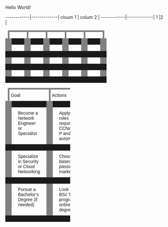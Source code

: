 Hello World!

------------|-------------|
cloum 1     | colum 2     |
------------|-------------|
1           |2            |


<style type="text/css">
.tg  {border-collapse:collapse;border-spacing:0;}
.tg td{border-color:black;border-style:solid;border-width:1px;font-family:Arial, sans-serif;font-size:14px;
  overflow:hidden;padding:10px 5px;word-break:normal;}
.tg th{border-color:black;border-style:solid;border-width:1px;font-family:Arial, sans-serif;font-size:14px;
  font-weight:normal;overflow:hidden;padding:10px 5px;word-break:normal;}
.tg .tg-0pky{border-color:inherit;text-align:left;vertical-align:top}
</style>
<table class="tg"><thead>
  <tr>
    <th class="tg-0pky"></th>
    <th class="tg-0pky"></th>
    <th class="tg-0pky"></th>
    <th class="tg-0pky"></th>
    <th class="tg-0pky"></th>
  </tr></thead>
<tbody>
  <tr>
    <td class="tg-0pky"></td>
    <td class="tg-0pky"></td>
    <td class="tg-0pky"></td>
    <td class="tg-0pky"></td>
    <td class="tg-0pky"></td>
  </tr>
  <tr>
    <td class="tg-0pky"></td>
    <td class="tg-0pky"></td>
    <td class="tg-0pky"></td>
    <td class="tg-0pky"></td>
    <td class="tg-0pky"></td>
  </tr>
  <tr>
    <td class="tg-0pky"></td>
    <td class="tg-0pky"></td>
    <td class="tg-0pky"></td>
    <td class="tg-0pky"></td>
    <td class="tg-0pky"></td>
  </tr>
</tbody>
</table>


<style type="text/css">
.tg  {border-collapse:collapse;border-spacing:0;}
.tg td{border-color:black;border-style:solid;border-width:20px;font-family:Arial, sans-serif;font-size:14px;
  overflow:hidden;padding:10px 20px;word-break:normal;}
.tg th{border-color:black;border-style:solid;border-width:5px;font-family:Arial, sans-serif;font-size:14px;
  font-weight:normal;overflow:hidden;padding:10px 5px;word-break:normal;}
.tg .tg-0pky{border-color:inherit;text-align:left;vertical-align:top}
</style>
<table class="tg" style="undefined;table-layout: fixed; width: 205px"><colgroup>
<col style="width: 100px">
<col style="width: 105px">
</colgroup>
<thead>
  <tr>
    <th class="tg-0pky">Goal</th>
    <th class="tg-0pky">Actions</th>
  </tr></thead>
<tbody>
  <tr>
    <td class="tg-0pky">Become a Network Engineer or Specialist</td>
    <td class="tg-0pky">Apply for roles requiring CCNA/CCNP and automation</td>
  </tr>
  <tr>
    <td class="tg-0pky">Specialize in Security or Cloud Networking</td>
    <td class="tg-0pky">Choose based on passion & market need</td>
  </tr>
  <tr>
    <td class="tg-0pky">Pursue a Bachelor’s Degree (if needed)</td>
    <td class="tg-0pky">Look into BSc Top-up programs or online degrees</td>
  </tr>
</tbody>
</table>